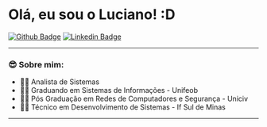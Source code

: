 # Olá, eu sou o Luciano! :D

[![Github Badge](https://img.shields.io/badge/-Github-000?style=flat-square&logo=Github&logoColor=white&link=https://github.com/lucianoromero)](https://github.com/lucianoromero)
[![Linkedin Badge](https://img.shields.io/badge/-LinkedIn-blue?style=flat-square&logo=Linkedin&logoColor=white&link=https://www.linkedin.com/in/lucianoromero/)](https://www.linkedin.com/in/luciano-luiz-romero-6818bbb3//)
***
### 😎 Sobre mim: 
* 🧑‍💻 Analista de Sistemas 
* 👨‍🎓 Graduando em Sistemas de Informações - Unifeob
* 👨‍🎓 Pós Graduação em Redes de Computadores e Segurança - Uniciv 
* 👨‍🎓 Técnico em Desenvolvimento de Sistemas - If Sul de Minas 
***

